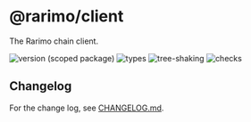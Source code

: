 # @rarimo/client
The Rarimo chain client.

![version (scoped package)](https://badgen.net/npm/v/@rarimo/client)
![types](https://badgen.net/npm/types/@rarimo/client)
![tree-shaking](https://badgen.net/bundlephobia/tree-shaking/@rarimo/client)
![checks](https://badgen.net/github/checks/rarimo/js-sdk/main)

## Changelog

For the change log, see [CHANGELOG.md](https://github.com/rarimo/js-sdk/blob/main/CHANGELOG.md).
